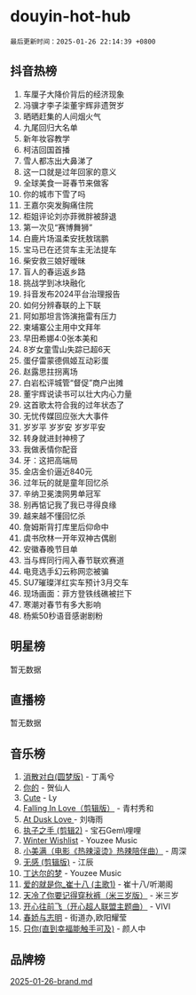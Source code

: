 # douyin-hot-hub

`最后更新时间：2025-01-26 22:14:39 +0800`

## 抖音热榜

1. 车厘子大降价背后的经济现象
1. 冯骥才李子柒董宇辉非遗贺岁
1. 晒晒赶集的人间烟火气
1. 九尾回归大名单
1. 新年妆容教学
1. 柯洁回国首播
1. 雪人都冻出大鼻涕了
1. 这一口就是过年回家的意义
1. 全球美食一哥春节来做客
1. 你的城市下雪了吗
1. 王嘉尔突发胸痛住院
1. 柜姐评论刘亦菲微胖被辞退
1. 第一次见“赛博舞狮”
1. 白鹿片场温柔安抚敖瑞鹏
1. 宝马已在还贷车主无法提车
1. 柴安救三娘好暧昧
1. 盲人的春运返乡路
1. 挑战学到冰块融化
1. 抖音发布2024平台治理报告
1. 如何分辨春联的上下联
1. 阿如那坦言饰演拖雷有压力
1. 柬埔寨公主用中文拜年
1. 早田希娜4:0张本美和
1. 8岁女童雪山失踪已超6天
1. 蛋仔雷蒙德佩姬互动彩蛋
1. 赵露思拄拐离场
1. 白岩松评城管“督促”商户出摊
1. 董宇辉说读书可以壮大内心力量
1. 这首歌太符合我的过年状态了
1. 无忧传媒回应张大大事件
1. 岁岁平 岁岁安 岁岁平安
1. 转身就进封神榜了
1. 我做表情你配音
1. 牙：这把高端局
1. 金店金价逼近840元
1. 过年玩的就是童年回忆杀
1. 辛纳卫冕澳网男单冠军
1. 别再惦记我了我已寻得良缘
1. 越来越不懂回忆杀
1. 詹姆斯背打库里后仰命中
1. 虞书欣林一开年双神古偶剧
1. 安徽春晚节目单
1. 当与辉同行闯入春节联欢赛道
1. 电竞选手幻云称网恋被骗
1. SU7璀璨洋红实车预计3月交车
1. 现场画面：菲方登铁线礁被拦下
1. 寒潮对春节有多大影响
1. 杨紫50秒语音感谢剧粉

## 明星榜

暂无数据

## 直播榜

暂无数据

## 音乐榜

1. [消散对白(圆梦版)](https://sf5-hl-cdn-tos.douyinstatic.com/obj/tos-cn-ve-2774/og4jB5I5IizzoZVAAAzWgBMAsMDWoArfwBOiFs) - 丁禹兮
1. [你的](https://sf5-hl-cdn-tos.douyinstatic.com/obj/tos-cn-ve-2774/oYuIeKf42jB7sEV6B2upMdpYAgfrQWj0FeRegh) - 贺仙人
1. [Cute](https://sf5-hl-cdn-tos.douyinstatic.com/obj/tos-cn-ve-2774/o4IbIzHWKAAB4wsS5qMBRiiAlEBGTpQRNfFvuo) - Ly
1. [Falling In Love（剪辑版）](https://sf5-hl-cdn-tos.douyinstatic.com/obj/tos-cn-ve-2774/o8ajpA8zzgBPahbBIO8AcKGBLJezFCRd1wfP9f) - 青村秀和
1. [ At Dusk  Love ](https://sf5-hl-cdn-tos.douyinstatic.com/obj/tos-cn-ve-2774/o8CrpCf5CaYgI4ZrtQgMQAFEfuGqNnRSDQAPBc) - 刘嗨雨
1. [执子之手 (剪辑2)](https://sf5-hl-cdn-tos.douyinstatic.com/obj/tos-cn-ve-2774/oUoZLQjCc31XzqsBnBQUNgeKtYPBcgbFDwtfcu) - 宝石Gem\哩哩
1. [Winter Wishlist](https://sf5-hl-cdn-tos.douyinstatic.com/obj/tos-cn-ve-2774/oIIgUOeamCFCVAzxN6MFRLIBlLGpUqQxeeHrLE) - Youzee Music
1. [小美满（电影《热辣滚烫》热辣陪伴曲）](https://sf5-hl-cdn-tos.douyinstatic.com/obj/tos-cn-ve-2774/o0GAn2lSgfZIDUgtevCGDQYnFg4CwnrBaxbTZL) - 周深
1. [无感 (剪辑版)](https://sf5-hl-cdn-tos.douyinstatic.com/obj/tos-cn-ve-2774/o0eIsUzJBDlQaQFC5OFlgbMEZC1TFYBftOBn6p) - 江辰
1. [丁达尔的梦](https://sf5-hl-cdn-tos.douyinstatic.com/obj/tos-cn-ve-2774/oMU3WirUZBVQkAC9ccG5P2IQirziZM2RTInUY) - Youzee Music
1. [爱的就是你_崔十八 (主歌1)](https://sf5-hl-cdn-tos.douyinstatic.com/obj/tos-cn-ve-2774/oI5BO5DhFZ6UTcNCnZaOCBLtZ7WIMQGfgnXf5E) - 崔十八/听潮阁
1. [天冷了你要记得穿秋裤（米三岁版）](https://sf5-hl-cdn-tos.douyinstatic.com/obj/tos-cn-ve-2774/oQlIwVIDWiZ6BQilAorS7MA0AgCkQDvcZAdm1) - 米三岁
1. [开心往前飞（开心超人联盟主题曲）](https://sf5-hl-cdn-tos.douyinstatic.com/obj/tos-cn-ve-2774/9d8fb7c82cf1421fb93a9fe925275e0a) - VIVI
1. [春娇与志明](https://sf5-hl-cdn-tos.douyinstatic.com/obj/tos-cn-ve-2774/e530d8fceb7044b39707d7f9ff54add1) - 街道办,欧阳耀莹
1. [只你(直到幸福能触手可及)](https://sf5-hl-cdn-tos.douyinstatic.com/obj/tos-cn-ve-2774/o0lBkRDzFTeaVSUz3ZZSCBVtZ5DIMQGfgmEAuE) - 颜人中

## 品牌榜

[2025-01-26-brand.md](2025-01-26-brand.md)
